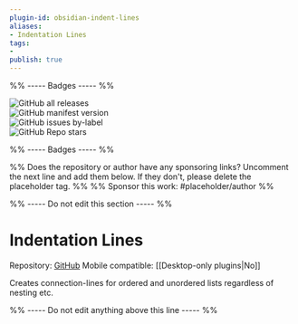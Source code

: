 ```yaml
---
plugin-id: obsidian-indent-lines
aliases:
- Indentation Lines
tags: 
- 
publish: true
---
```


%% ----- Badges ----- %%

![GitHub all releases](https://img.shields.io/github/downloads/Arch-Storm/obsidian-indent-lines/total?color=573E7A&logo=github&style=for-the-badge)   
![GitHub manifest version](https://img.shields.io/github/manifest-json/v/Arch-Storm/obsidian-indent-lines?color=573E7A&logo=github&style=for-the-badge)   
![GitHub issues by-label](https://img.shields.io/github/issues/Arch-Storm/obsidian-indent-lines/help%20wanted?color=573E7A&logo=github&style=for-the-badge)   
![GitHub Repo stars](https://img.shields.io/github/stars/Arch-Storm/obsidian-indent-lines?color=573E7A&logo=github&style=for-the-badge)

%% ----- Badges ----- %%

%% Does the repository or author have any sponsoring links? Uncomment the next line and add them below. If they don't, please delete the placeholder tag. %%
%% Sponsor this work: #placeholder/author %%

%% ----- Do not edit this section ----- %%

# Indentation Lines

Repository: [GitHub](https://github.com/Arch-Storm/obsidian-indent-lines)
Mobile compatible: [[Desktop-only plugins|No]]

Creates connection-lines for ordered and unordered lists regardless of nesting etc.

%% ----- Do not edit anything above this line ----- %% 

